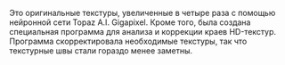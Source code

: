 Это оригинальные текстуры, увеличенные в четыре раза с помощью нейронной сети Topaz A.I. Gigapixel. Кроме того, была создана специальная программа для анализа и коррекции краев HD-текстур. Программа скорректировала необходимые текстуры, так что текстурные швы стали гораздо менее заметны.